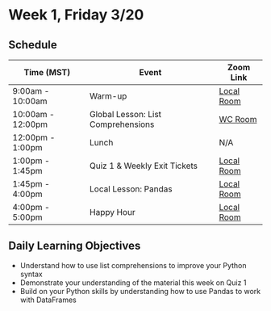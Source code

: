 # Week 1, Friday 3/20

## Schedule
| Time (MST)                  | Event                             | Zoom Link                                    |
|-----------------------|-----------------------------------|----------------------------------------------|
| 9:00am - 10:00am | Warm-up             | [Local Room](https://generalassembly.zoom.us/j/4539501986) |
| 10:00am - 12:00pm | Global Lesson: List Comprehensions | [WC Room](https://generalassembly.zoom.us/j/860658072)   |
| 12:00pm - 1:00pm | Lunch                       | N/A |
| 1:00pm - 1:45pm  | Quiz 1 & Weekly Exit Tickets    | [Local Room](https://generalassembly.zoom.us/j/4539501986)   |
| 1:45pm - 4:00pm  | Local Lesson: Pandas | [Local Room](https://generalassembly.zoom.us/j/4539501986)  |
| 4:00pm - 5:00pm | Happy Hour | [Local Room](https://generalassembly.zoom.us/j/4539501986) |

## Daily Learning Objectives
- Understand how to use list comprehensions to improve your Python syntax
- Demonstrate your understanding of the material this week on Quiz 1
- Build on your Python skills by understanding how to use Pandas to work with DataFrames
